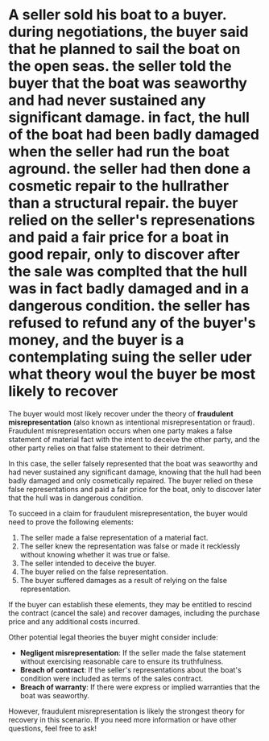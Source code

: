 # A seller sold his boat to a buyer. during negotiations, the buyer said that he planned to sail the boat on the open seas. the seller told the buyer that the boat was seaworthy and had never sustained any significant damage. in fact, the hull of the boat had been badly damaged when the seller had run the boat aground. the seller had then done a cosmetic repair to the hullrather than a structural repair. the buyer relied on the seller's represenations and paid a fair price for a boat in good repair, only to discover after the sale was complted that the hull was in fact badly damaged and in a dangerous condition. the seller has refused to refund any of the buyer's money, and the buyer is a contemplating suing the seller uder what theory woul the buyer be most likely to recover


The buyer would most likely recover under the theory of **fraudulent misrepresentation** (also known as intentional misrepresentation or fraud). Fraudulent misrepresentation occurs when one party makes a false statement of material fact with the intent to deceive the other party, and the other party relies on that false statement to their detriment.

In this case, the seller falsely represented that the boat was seaworthy and had never sustained any significant damage, knowing that the hull had been badly damaged and only cosmetically repaired. The buyer relied on these false representations and paid a fair price for the boat, only to discover later that the hull was in dangerous condition.

To succeed in a claim for fraudulent misrepresentation, the buyer would need to prove the following elements:
1. The seller made a false representation of a material fact.
2. The seller knew the representation was false or made it recklessly without knowing whether it was true or false.
3. The seller intended to deceive the buyer.
4. The buyer relied on the false representation.
5. The buyer suffered damages as a result of relying on the false representation.

If the buyer can establish these elements, they may be entitled to rescind the contract (cancel the sale) and recover damages, including the purchase price and any additional costs incurred.

Other potential legal theories the buyer might consider include:
- **Negligent misrepresentation**: If the seller made the false statement without exercising reasonable care to ensure its truthfulness.
- **Breach of contract**: If the seller's representations about the boat's condition were included as terms of the sales contract.
- **Breach of warranty**: If there were express or implied warranties that the boat was seaworthy.

However, fraudulent misrepresentation is likely the strongest theory for recovery in this scenario. If you need more information or have other questions, feel free to ask!


